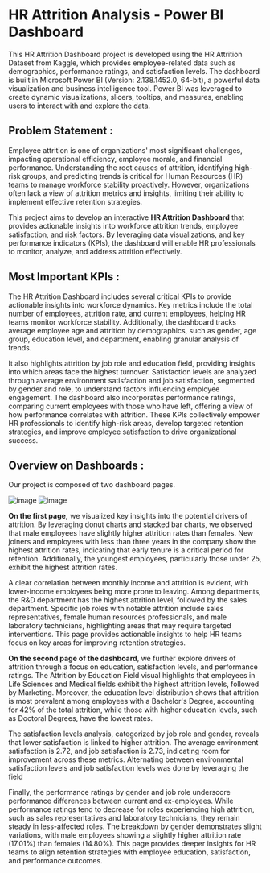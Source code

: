 <h1>HR Attrition Analysis - Power BI Dashboard </h1>
This HR Attrition Dashboard project is developed using the HR Attrition Dataset from Kaggle, which provides employee-related data such as demographics, performance ratings, and satisfaction levels. The dashboard is built in Microsoft Power BI (Version: 2.138.1452.0, 64-bit), a powerful data visualization and business intelligence tool. Power BI was leveraged to create dynamic visualizations, slicers, tooltips, and measures, enabling users to interact with and explore the data.
<h2>Problem Statement : </h2>
Employee attrition is one of organizations' most significant challenges, impacting operational efficiency, employee morale, and financial performance. Understanding the root causes of attrition, identifying high-risk groups, and predicting trends is critical for Human Resources (HR) teams to manage workforce stability proactively. However, organizations often lack a view of attrition metrics and insights, limiting their ability to implement effective retention strategies.

This project aims to develop an interactive **HR Attrition Dashboard** that provides actionable insights into workforce attrition trends, employee satisfaction, and risk factors. By leveraging data visualizations, and key performance indicators (KPIs), the dashboard will enable HR professionals to monitor, analyze, and address attrition effectively.

<h2>Most Important KPIs : </h2>

The HR Attrition Dashboard includes several critical KPIs to provide actionable insights into workforce dynamics. Key metrics include the total number of employees, attrition rate, and current employees, helping HR teams monitor workforce stability. Additionally, the dashboard tracks average employee age and attrition by demographics, such as gender, age group, education level, and department, enabling granular analysis of trends.

It also highlights attrition by job role and education field, providing insights into which areas face the highest turnover. Satisfaction levels are analyzed through average environment satisfaction and job satisfaction, segmented by gender and role, to understand factors influencing employee engagement. The dashboard also incorporates performance ratings, comparing current employees with those who have left, offering a view of how performance correlates with attrition. These KPIs collectively empower HR professionals to identify high-risk areas, develop targeted retention strategies, and improve employee satisfaction to drive organizational success.

<h2>Overview on Dashboards : </h2>

Our project is composed of two dashboard pages. 

![image](https://github.com/user-attachments/assets/dd9fb8a2-b1b1-4710-8580-22cf0f765e77)
![image](https://github.com/user-attachments/assets/09961d97-e285-478c-bfb6-92e38c35f1e4)


**On the first page,** we visualized key insights into the potential drivers of attrition. By leveraging donut charts and stacked bar charts, we observed that male employees have slightly higher attrition rates than females. New joiners and employees with less than three years in the company show the highest attrition rates, indicating that early tenure is a critical period for retention. Additionally, the youngest employees, particularly those under 25, exhibit the highest attrition rates.

A clear correlation between monthly income and attrition is evident, with lower-income employees being more prone to leaving. Among departments, the R&D department has the highest attrition level, followed by the sales department. Specific job roles with notable attrition include sales representatives, female human resources professionals, and male laboratory technicians, highlighting areas that may require targeted interventions. This page provides actionable insights to help HR teams focus on key areas for improving retention strategies.

**On the second page of the dashboard**, we further explore drivers of attrition through a focus on education, satisfaction levels, and performance ratings. The Attrition by Education Field visual highlights that employees in Life Sciences and Medical fields exhibit the highest attrition levels, followed by Marketing. Moreover, the education level distribution shows that attrition is most prevalent among employees with a Bachelor's Degree, accounting for 42% of the total attrition, while those with higher education levels, such as Doctoral Degrees, have the lowest rates.

The satisfaction levels analysis, categorized by job role and gender, reveals that lower satisfaction is linked to higher attrition. The average environment satisfaction is 2.72, and job satisfaction is 2.73, indicating room for improvement across these metrics. Alternating between environmental satisfaction levels and job satisfaction levels was done by leveraging the field 

Finally, the performance ratings by gender and job role underscore performance differences between current and ex-employees. While performance ratings tend to decrease for roles experiencing high attrition, such as sales representatives and laboratory technicians, they remain steady in less-affected roles. The breakdown by gender demonstrates slight variations, with male employees showing a slightly higher attrition rate (17.01%) than females (14.80%). This page provides deeper insights for HR teams to align retention strategies with employee education, satisfaction, and performance outcomes.

